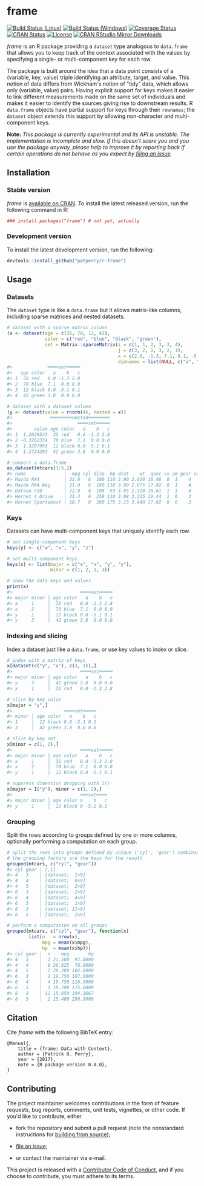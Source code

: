 <!-- README.md is generated from README.Rmd. Please edit that file -->



frame
=====

[![Build Status (Linux)][travis-badge]][travis]
[![Build Status (Windows)][appveyor-badge]][appveyor]
[![Coverage Status][codecov-badge]][codecov]
[![CRAN Status][cran-badge]][cran]
[![License][apache-badge]][apache]
[![CRAN RStudio Mirror Downloads][cranlogs-badge]][cran]


*frame* is an R package providing a `dataset` type analogous to `data.frame`
that allows you to keep track of the context associated with the values by
specifying a single- or multi-component key for each row.


The package is built around the idea that a data point consists of a
(variable, key, value) triple identifying an attribute, target, and value.
This notion of data differs from Wickham's notion of "tidy" data, which allows
only (variable, value) pairs.  Having explicit support for keys makes it
easier to link different measurements made on the same set of individuals and
makes it easier to identify the sources giving rise to downstream results.  R
`data.frame` objects have partial support for keys through their `rownames`;
the `dataset` object extends this support by allowing non-character and
multi-component keys.


**Note:** *This package is currently experimental and its API is unstable. The
implementation is incomplete and slow. If this doesn't scare you and you use
the package anyway, please help to improve it by reporting back if certain
operations do not behave as you expect by [filing an issue][issues].*


Installation
------------

### Stable version

*frame* is [available on CRAN][cran]. To install the latest released version,
run the following command in R:

```r
### install.packages("frame") # not yet, actually
```

### Development version

To install the latest development version, run the following:

```r
devtools::install_github("patperry/r-frame")
```


Usage
-----

### Datasets

The `dataset` type is like a `data.frame` but it allows matrix-like columns,
including sparse matrices and nested datasets.


```r
# dataset with a sparse matrix column
(x <- dataset(age = c(35, 70, 12, 42),
              color = c("red", "blue", "black", "green"),
              set = Matrix::sparseMatrix(i = c(1, 1, 2, 3, 3, 4),
                                         j = c(3, 2, 1, 3, 2, 1),
                                         x = c(2.8, -1.3, 7.1, 0.1, -5.1, 3.8),
                                         dimnames = list(NULL, c("a", "b", "c")))))
#>             ════set═════
#>   age color   a    b   c
#> 1  35 red   0.0 -1.3 2.8
#> 2  70 blue  7.1  0.0 0.0
#> 3  12 black 0.0 -5.1 0.1
#> 4  42 green 3.8  0.0 0.0

# dataset with a dataset column
(y <- dataset(value = rnorm(4), nested = x))
#>              ════════nested════════
#>                        ════set═════
#>        value age color   a    b   c
#> 1  1.2629543  35 red   0.0 -1.3 2.8
#> 2 -0.3262334  70 blue  7.1  0.0 0.0
#> 3  1.3297993  12 black 0.0 -5.1 0.1
#> 4  1.2724293  42 green 3.8  0.0 0.0

# convert a data.frame
as_dataset(mtcars[1:5,])
#> name              │  mpg cyl disp  hp drat    wt  qsec vs am gear carb
#> Mazda RX4         │ 21.0   6  160 110 3.90 2.620 16.46  0  1    4    4
#> Mazda RX4 Wag     │ 21.0   6  160 110 3.90 2.875 17.02  0  1    4    4
#> Datsun 710        │ 22.8   4  108  93 3.85 2.320 18.61  1  1    4    1
#> Hornet 4 Drive    │ 21.4   6  258 110 3.08 3.215 19.44  1  0    3    1
#> Hornet Sportabout │ 18.7   8  360 175 3.15 3.440 17.02  0  0    3    2
```

### Keys

Datasets can have multi-component keys that uniquely identify each row.


```r
# set single-component keys
keys(y) <- c("w", "x", "y", "z")

# set multi-component keys
keys(x) <- list(major = c("x", "x", "y", "y"),
                minor = c(1, 2, 1, 3))

# show the data keys and values
print(x)
#>                         ════set═════
#> major minor │ age color   a    b   c
#> x     1     │  35 red   0.0 -1.3 2.8
#> x     2     │  70 blue  7.1  0.0 0.0
#> y     1     │  12 black 0.0 -5.1 0.1
#> y     3     │  42 green 3.8  0.0 0.0
```

### Indexing and slicing

Index a dataset just like a `data.frame`, or use key values to index or slice.


```r
# index with a matrix of keys
x[dataset(c("y", "x"), c(3, 1)),]
#>                         ════set═════
#> major minor │ age color   a    b   c
#> y     3     │  42 green 3.8  0.0 0.0
#> x     1     │  35 red   0.0 -1.3 2.8

# slice by key value
x[major = "y",]
#>                   ════set═════
#> minor │ age color   a    b   c
#> 1     │  12 black 0.0 -5.1 0.1
#> 3     │  42 green 3.8  0.0 0.0

# slice by key set
x[minor = c(1, 2),]
#>                         ════set═════
#> major minor │ age color   a    b   c
#> x     1     │  35 red   0.0 -1.3 2.8
#> x     2     │  70 blue  7.1  0.0 0.0
#> y     1     │  12 black 0.0 -5.1 0.1

# suppress dimension dropping with I()
x[major = I("y"), minor = c(1, 2),]
#>                         ═══set════
#> major minor │ age color a    b   c
#> y     1     │  12 black 0 -5.1 0.1
```

### Grouping

Split the rows according to groups defined by one or more columns, optionally
performing a computation on each group.


```r
# split the rows into groups defined by unique ('cyl', 'gear') combinations;
# the grouping factors are the keys for the result
grouped(mtcars, c("cyl", "gear"))
#> cyl gear │ [,1]           
#> 4   3    │ [dataset;  1×9]
#> 4   4    │ [dataset;  8×9]
#> 4   5    │ [dataset;  2×9]
#> 6   3    │ [dataset;  2×9]
#> 6   4    │ [dataset;  4×9]
#> 6   5    │ [dataset;  1×9]
#> 8   3    │ [dataset; 12×9]
#> 8   5    │ [dataset;  2×9]

# perform a computation on all groups
grouped(mtcars, c("cyl", "gear"), function(x)
        list(n   = nrow(x),
             mpg = mean(x$mpg),
             hp  = mean(x$hp)))
#> cyl gear │  n    mpg       hp
#> 4   3    │  1 21.500  97.0000
#> 4   4    │  8 26.925  76.0000
#> 4   5    │  2 28.200 102.0000
#> 6   3    │  2 19.750 107.5000
#> 6   4    │  4 19.750 116.5000
#> 6   5    │  1 19.700 175.0000
#> 8   3    │ 12 15.050 194.1667
#> 8   5    │  2 15.400 299.5000
```


Citation
--------

Cite *frame* with the following BibTeX entry:

    @Manual{,
        title = {frame: Data with Context},
        author = {Patrick O. Perry},
        year = {2017},
        note = {R package version 0.0.0},
    }


Contributing
------------

The project maintainer welcomes contributions in the form of feature requests,
bug reports, comments, unit tests, vignettes, or other code.  If you'd like to
contribute, either

 + fork the repository and submit a pull request (note the nonstandard
   instructions for [building from source][building]);

 + [file an issue][issues];

 + or contact the maintainer via e-mail.

This project is released with a [Contributor Code of Conduct][conduct],
and if you choose to contribute, you must adhere to its terms.


[apache]: https://www.apache.org/licenses/LICENSE-2.0.html "Apache License, Version 2.0"
[apache-badge]: https://img.shields.io/badge/License-Apache%202.0-blue.svg "Apache License, Version 2.0"
[appveyor]: https://ci.appveyor.com/project/patperry/r-frame/branch/master "Continuous Integration (Windows)"
[appveyor-badge]: https://ci.appveyor.com/api/projects/status/github/patperry/r-frame?branch=master&svg=true "Continuous Inegration (Windows)"
[building]: #development-version "Building from Source"
[codecov]: https://codecov.io/github/patperry/r-frame?branch=master "Code Coverage"
[codecov-badge]: https://codecov.io/github/patperry/r-frame/coverage.svg?branch=master "Code Coverage"
[conduct]: https://github.com/patperry/r-frame/blob/master/CONDUCT.md "Contributor Code of Conduct"
[cran]: https://cran.r-project.org/package=frame "CRAN Page"
[cran-badge]: http://www.r-pkg.org/badges/version/frame "CRAN Page"
[cranlogs-badge]: http://cranlogs.r-pkg.org/badges/frame "CRAN Downloads"
[issues]: https://github.com/patperry/r-frame/issues "Issues"
[travis]: https://travis-ci.org/patperry/r-frame "Continuous Integration (Linux)"
[travis-badge]: https://api.travis-ci.org/patperry/r-frame.svg?branch=master "Continuous Integration (Linux)"
